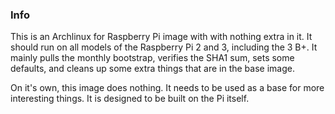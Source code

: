 ### Info
This is an Archlinux for Raspberry Pi image with with nothing extra in it. It should run on all models of the Raspberry Pi 2 and 3, including the 3 B+. It mainly pulls the monthly bootstrap, verifies the SHA1 sum, sets some defaults, and cleans up some extra things that are in the base image.

On it's own, this image does nothing. It needs to be used as a base for more interesting things. It is designed to be built on the Pi itself. 